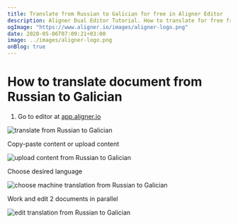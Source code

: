 ```yaml
---
title: Translate from Russian to Galician for free in Aligner Editor
description: Aligner Dual Editor Tutorial. How to translate for free from Russian to Galician. Aligner is multilingual document management platform. 
ogImage: "https://www.aligner.io/images/aligner-logo.png"
date: 2020-05-06T07:09:21+03:00
image: ../images/aligner-logo.png
onBlog: true
---
```


# How to translate document from Russian to Galician

1. Go to editor at [app.aligner.io](https://app.aligner.io "Aligner App web page")

![translate from Russian to Galician](../aligner-blank-editor.png "translate from Russian to Galician")

Copy-paste content or upload content

![upload content from Russian to Galician](../aligner-uploaded-document.png "upload content from Russian to Galician")

Choose desired language

![choose machine translation from Russian to Galician](../aligner-language-dropdown.png "choose machine translation from Russian to Galician")

Work and edit 2 documents in parallel

![edit translation from Russian to Galician](../aligner-double-sitded-editor.png "edit translation from Russian to Galician")

